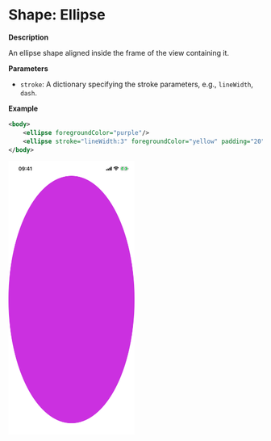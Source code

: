 # Shape: Ellipse

**Description**

An ellipse shape aligned inside the frame of the view containing it.

**Parameters**

- `stroke`: A dictionary specifying the stroke parameters, e.g., `lineWidth`, `dash`.

**Example**

```xml
<body>
    <ellipse foregroundColor="purple"/>
    <ellipse stroke="lineWidth:3" foregroundColor="yellow" padding="20"/>
</body>
```

<img src="/Screenshots/Views/Other/ellipse_1.png" width="250" alt="Screenshot">
